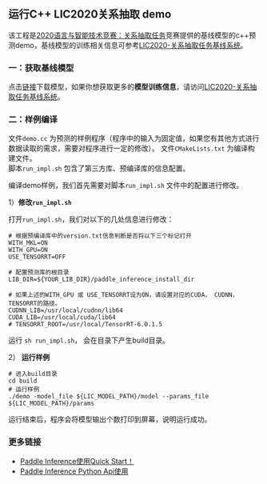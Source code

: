 ## 运行C++ LIC2020关系抽取 demo

该工程是[2020语言与智能技术竞赛：关系抽取任务](https://aistudio.baidu.com/aistudio/competition/detail/31)竞赛提供的基线模型的c++预测demo，基线模型的训练相关信息可参考[LIC2020-关系抽取任务基线系统](https://aistudio.baidu.com/aistudio/projectdetail/357344)。

### 一：获取基线模型

点击[链接](https://paddle-inference-dist.bj.bcebos.com/lic_model.tgz)下载模型，如果你想获取更多的**模型训练信息**，请访问[LIC2020-关系抽取任务基线系统](https://aistudio.baidu.com/aistudio/projectdetail/357344)。

### 二：**样例编译**
 
文件`demo.cc` 为预测的样例程序（程序中的输入为固定值，如果您有其他方式进行数据读取的需求，需要对程序进行一定的修改）。
文件`CMakeLists.txt` 为编译构建文件。   
脚本`run_impl.sh` 包含了第三方库、预编译库的信息配置。

编译demo样例，我们首先需要对脚本`run_impl.sh` 文件中的配置进行修改。

1）**修改`run_impl.sh`**

打开`run_impl.sh`，我们对以下的几处信息进行修改：

```shell
# 根据预编译库中的version.txt信息判断是否将以下三个标记打开
WITH_MKL=ON
WITH_GPU=ON
USE_TENSORRT=OFF

# 配置预测库的根目录
LIB_DIR=${YOUR_LIB_DIR}/paddle_inference_install_dir

# 如果上述的WITH_GPU 或 USE_TENSORRT设为ON，请设置对应的CUDA， CUDNN， TENSORRT的路径。
CUDNN_LIB=/usr/local/cudnn/lib64
CUDA_LIB=/usr/local/cuda/lib64
# TENSORRT_ROOT=/usr/local/TensorRT-6.0.1.5
```

运行 `sh run_impl.sh`， 会在目录下产生build目录。


2） **运行样例**

```shell
# 进入build目录
cd build
# 运行样例
./demo -model_file ${LIC_MODEL_PATH}/model --params_file ${LIC_MODEL_PATH}/params
```

运行结束后，程序会将模型输出个数打印到屏幕，说明运行成功。

### 更多链接
- [Paddle Inference使用Quick Start！]()
- [Paddle Inference Python Api使用]()
